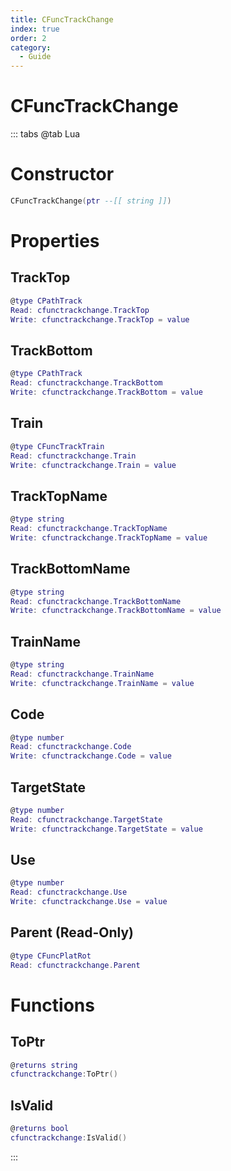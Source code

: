 ```yaml
---
title: CFuncTrackChange
index: true
order: 2
category:
  - Guide
---
```


# CFuncTrackChange

::: tabs
@tab Lua
# Constructor
```lua
CFuncTrackChange(ptr --[[ string ]])
```
# Properties
## TrackTop 
```lua
@type CPathTrack
Read: cfunctrackchange.TrackTop
Write: cfunctrackchange.TrackTop = value
```
## TrackBottom 
```lua
@type CPathTrack
Read: cfunctrackchange.TrackBottom
Write: cfunctrackchange.TrackBottom = value
```
## Train 
```lua
@type CFuncTrackTrain
Read: cfunctrackchange.Train
Write: cfunctrackchange.Train = value
```
## TrackTopName 
```lua
@type string
Read: cfunctrackchange.TrackTopName
Write: cfunctrackchange.TrackTopName = value
```
## TrackBottomName 
```lua
@type string
Read: cfunctrackchange.TrackBottomName
Write: cfunctrackchange.TrackBottomName = value
```
## TrainName 
```lua
@type string
Read: cfunctrackchange.TrainName
Write: cfunctrackchange.TrainName = value
```
## Code 
```lua
@type number
Read: cfunctrackchange.Code
Write: cfunctrackchange.Code = value
```
## TargetState 
```lua
@type number
Read: cfunctrackchange.TargetState
Write: cfunctrackchange.TargetState = value
```
## Use 
```lua
@type number
Read: cfunctrackchange.Use
Write: cfunctrackchange.Use = value
```
## Parent (Read-Only)
```lua
@type CFuncPlatRot
Read: cfunctrackchange.Parent
```
# Functions
## ToPtr
```lua
@returns string
cfunctrackchange:ToPtr()
```
## IsValid
```lua
@returns bool
cfunctrackchange:IsValid()
```

:::